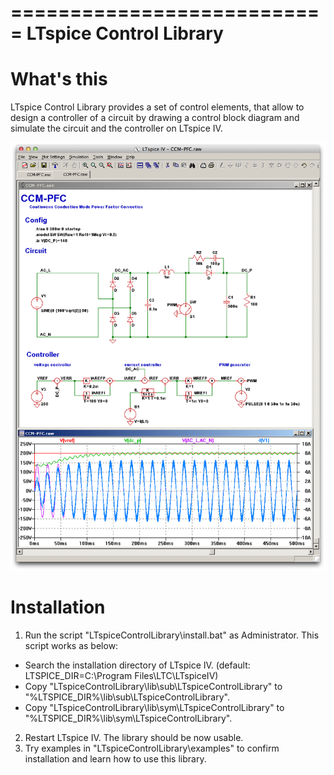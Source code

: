 ===========================
LTspice Control Library
===========================

What's this
=============
LTspice Control Library provides a set of control elements, that allow to design a controller of a circuit by drawing
a control block diagram and simulate the circuit and the controller on LTspice IV.

![CCM-PFC example](examples/AC-DCConverter/CCM-PFC.png)

Installation
==============
1. Run the script "LTspiceControlLibrary\install.bat" as Administrator.
  This script works as below:
  * Search the installation directory of LTspice IV. (default: LTSPICE_DIR=C:\Program Files\LTC\LTspiceIV)
  * Copy "LTspiceControlLibrary\lib\sub\LTspiceControlLibrary" to "%LTSPICE_DIR%\lib\sub\LTspiceControlLibrary".
  * Copy "LTspiceControlLibrary\lib\sym\LTspiceControlLibrary" to "%LTSPICE_DIR%\lib\sym\LTspiceControlLibrary".
2. Restart LTspice IV. The library should be now usable. 
3. Try examples in "LTspiceControlLibrary\examples" to confirm installation and learn how to use this library.
